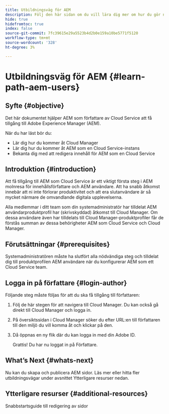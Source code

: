 ```yaml
---
title: Utbildningsväg för AEM
description: Följ den här sidan om du vill lära dig mer om hur du gör när du har fått åtkomst, om du är en AEM användare
hide: true
hidefromtoc: true
index: false
source-git-commit: 7fc39615e29a5523b4d2b0e159a10be5771f5120
workflow-type: tm+mt
source-wordcount: '328'
ht-degree: 3%

---
```


# Utbildningsväg för AEM {#learn-path-aem-users}

## Syfte {#objective}

Det här dokumentet hjälper AEM som författare av Cloud Service att få tillgång till Adobe Experience Manager (AEM).

När du har läst bör du:

* Lär dig hur du kommer åt Cloud Manager
* Lär dig hur du kommer åt AEM som en Cloud Service-instans
* Bekanta dig med att redigera innehåll för AEM som en Cloud Service

## Introduktion  {#introduction}

Att få tillgång till AEM som Cloud Service är ett viktigt första steg i AEM molnresa för innehållsförfattare och AEM användare. Att ha snabb åtkomst innebär att ni inte förlorar produktivitet och att era slutanvändare är så mycket närmare de omvandlande digitala upplevelserna.

Alla medlemmar i ditt team som din systemadministratör har tilldelat AEM användarproduktprofil har (skrivskyddad) åtkomst till Cloud Manager. Om dessa användare även har tilldelats till Cloud Manager-produktprofiler får de förstås summan av dessa behörigheter AEM som Cloud Service och Cloud Manager.

## Förutsättningar  {#prerequisites}

Systemadministratören måste ha slutfört alla nödvändiga steg och tilldelat dig till produktprofilen AEM användare när du konfigurerar AEM som ett Cloud Service team.

## Logga in på författare {#login-author}

Följande steg måste följas för att du ska få tillgång till författaren:

1. Följ de här stegen för att navigera till Cloud Manager. Du kan också gå direkt till Cloud Manager och logga in.

1. På översiktssidan i Cloud Manager söker du efter URL:en till författaren till den miljö du vill komma åt och klickar på den.

1. Då öppnas en ny flik där du kan logga in med din Adobe ID.

   Grattis! Du har nu loggat in på Författare.

## What’s Next {#whats-next}

Nu kan du skapa och publicera AEM sidor. Läs mer eller hitta fler utbildningsvägar under avsnittet Ytterligare resurser nedan.


## Ytterligare resurser {#additional-resources}

Snabbstartsguide till redigering av sidor